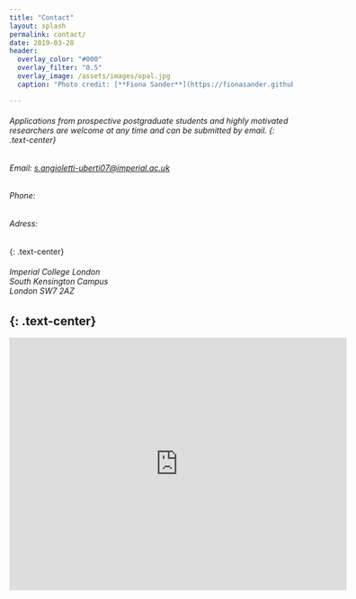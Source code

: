 ```yaml
---
title: "Contact"
layout: splash
permalink: contact/
date: 2019-03-28
header:
  overlay_color: "#000"
  overlay_filter: "0.5"
  overlay_image: /assets/images/opal.jpg
  caption: "Photo credit: [**Fiona Sander**](https://fionasander.github.io/softnanolab/fiona/)"

---
```


###### Applications from prospective postgraduate students and highly motivated researchers are welcome at any time and can be submitted by email. {: .text-center}

###### Email: s.angioletti-uberti07@imperial.ac.uk
###### Phone: 
###### Adress:
{: .text-center}

###### Imperial College London<br /> South Kensington Campus<br /> London SW7 2AZ
  {: .text-center}
---

<iframe src="https://www.google.com/maps/embed?pb=!1m18!1m12!1m3!1d9935.142508862944!2d-0.1836317984580645!3d51.49880130134745!2m3!1f0!2f0!3f0!3m2!1i1024!2i768!4f13.1!3m3!1m2!1s0x48760567da220a01%3A0x31911b371c692e86!2sImperial+College+London!5e0!3m2!1sde!2suk!4v1549637016161" width="600" height="450" frameborder="0" style="border:0" allowfullscreen></iframe>

